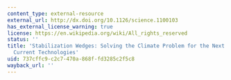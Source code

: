 ```yaml
---
content_type: external-resource
external_url: http://dx.doi.org/10.1126/science.1100103
has_external_license_warning: true
license: https://en.wikipedia.org/wiki/All_rights_reserved
status: ''
title: 'Stabilization Wedges: Solving the Climate Problem for the Next 50 Years with
  Current Technologies'
uid: 737cffc9-c2c7-470a-868f-fd3285c2f5c8
wayback_url: ''
---
```

